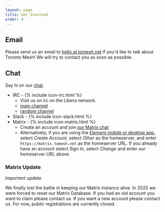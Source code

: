 ```yaml
---
layout: page
title: Get Involved
order: 4
---
```

## Email

Please send us an email to [hello at tomesh.net](mailto:hello@tomesh.net) if you'd like to talk about Toronto Mesh! We will try to contact you as soon as possible.

## Chat

Say hi on our [chat](https://web.libera.chat/?nick=WebGuest?#tomesh).  

- IRC - {% include icon-irc.html %}
  - Visit us on irc on the Libera network.
  - [main channel](https://web.libera.chat/?nick=WebGuest?#tomesh)
  - [random channel](https://web.libera.chat/?nick=WebGuest?#tomesh-random)
- Slack - {% include icon-slack.html %}
- Matrix - {% include icon-matrix.html %}
  - Create an account and join [our Matrix chat](https://chat.tomesh.net/#/room/#tomesh:tomesh.net) 
  - Alternatively, if you are using the [Element mobile or desktop app](https://element.io/), select _Create Account_, select _Other_ as the homeserver, and enter `https://matrix.tomesh.net` as the homeserver URL. If you already have an account select _Sign In_, select _Change_ and enter our homeserver URL above.

### Matrix Update

*Important update*

We finally lost the battle in keeping our Matrix instance alive. In 2025 we were forced to reset our Matrix Database. If you had an old account you want to claim please contact us. If you want a new account please contact us. For now, public registrations are currently closed.